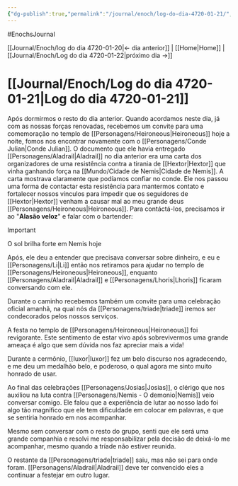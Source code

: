 ```yaml
---
{"dg-publish":true,"permalink":"/journal/enoch/log-do-dia-4720-01-21/","dgHomeLink":true,"dgPassFrontmatter":false,"dgShowBacklinks":true,"dgShowLocalGraph":true}
---
```


#EnochsJournal 

[[Journal/Enoch/log do dia 4720-01-20|<- dia anterior]] | [[Home|Home]] | [[Journal/Enoch/Log do dia 4720-01-22|próximo dia ->]]

# [[Journal/Enoch/Log do dia 4720-01-21|Log do dia 4720-01-21]]
Após dormirmos o resto do dia anterior. Quando acordamos neste dia, já com as nossas forças renovadas, recebemos um convite para uma comemoração no templo de [[Personagens/Heironeous|Heironeous]] hoje a noite, fomos nos encontrar novamente com o [[Personagens/Conde Julian|Conde Julian]].
O documento que ele havia entregado [[Personagens/Aladrail|Aladrail]] no dia anterior era uma carta dos organizadores de uma resistência contra a tirania de [[Hextor|Hextor]] que vinha ganhando força na [[Mundo/Cidade de Nemis|Cidade de Nemis]]. A carta mostrava claramente que podíamos confiar no conde.
Ele nos passou uma forma de contactar esta resistência para mantermos contato e fortalecer nossos vínculos para impedir que os seguidores de [[Hextor|Hextor]] venham a causar mal ao meu grande deus [[Personagens/Heironeous|Heironeous]].
Para contáctá-los, precisamos ir ao "**Alasão veloz**" e falar com o bartender:

>[!important]
>O sol brilha forte em Nemis hoje

Após, ele deu a entender que precisava conversar sobre dinheiro, e eu e [[Personagens/Li|Li]] então nos retiramos para ajudar no templo de [[Personagens/Heironeous|Heironeous]], enquanto [[Personagens/Aladrail|Aladrail]] e [[Personagens/Lhoris|Lhoris]] ficaram conversando com ele.

Durante o caminho recebemos também um convite para uma celebração oficial amanhã, na qual nós da [[Personagens/triade|triade]] iremos ser condecorados pelos nossos serviços.

A festa no templo de [[Personagens/Heironeous|Heironeous]] foi revigorante. Este sentimento de estar vivo após sobrevivermos uma grande ameaça é algo que sem dúvida nos faz apreciar mais a vida!

Durante a cermônio, [[Iuxor|Iuxor]] fez um belo discurso nos agradecendo, e me deu um medalhão belo, e poderoso, o qual agora me sinto muito honrado de usar.

Ao final das celebrações [[Personagens/Josias|Josias]], o clérigo que nos auxiliou na luta contra [[Personagens/Nemis - O demonio|Nemis]] veio conversar comigo. Ele falou que a experiência de lutar ao nosso lado foi algo tão magnífico que ele tem dificuldade em colocar em palavras, e que se sentiria honrado em nos acompanhar.

Mesmo sem conversar com o resto do grupo, senti que ele será uma grande companhia e resolvi me responsabilizar pela decisão de deixá-lo me acompanhar, mesmo quando a tríade não estiver reunida.

O restante da [[Personagens/triade|triade]] saiu, mas não sei para onde foram. [[Personagens/Aladrail|Aladrail]] deve ter convencido eles a continuar a festejar em outro lugar.